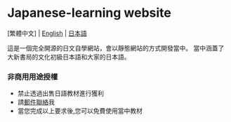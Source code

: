 # Japanese-learning website
[繁體中文] | [English](./README_en.md) | [日本語](./README_ja.md)

這是一個完全開源的日文自學網站，會以靜態網站的方式開發當中。
當中涵蓋了大新書局的文化初級日本語和大家的日本語。

### 非商用用途授權
* 禁止透過出售日語教材進行獲利
* 請[郵件聯絡](mailto:whitelistna1@gmail.com)我
* 當您完成以上要求後,您可以免費使用當中教材
